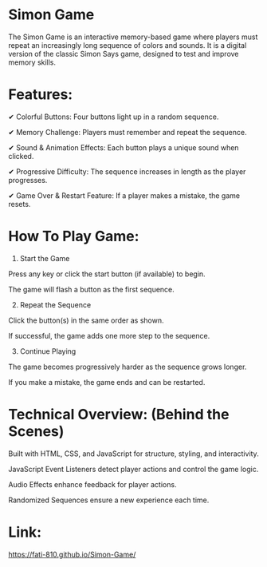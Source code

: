 # Simon Game
The Simon Game is an interactive memory-based game where players must repeat an increasingly long sequence of colors and sounds. It is a digital version of the classic Simon Says game, designed to test and improve memory skills.

# Features:

✔ Colorful Buttons: Four buttons light up in a random sequence.

✔ Memory Challenge: Players must remember and repeat the sequence.

✔ Sound & Animation Effects: Each button plays a unique sound when clicked.

✔ Progressive Difficulty: The sequence increases in length as the player progresses.

✔ Game Over & Restart Feature: If a player makes a mistake, the game resets.

# How To Play Game:

1. Start the Game
   
Press any key or click the start button (if available) to begin.

The game will flash a button as the first sequence.

2. Repeat the Sequence
   
Click the button(s) in the same order as shown.

If successful, the game adds one more step to the sequence.

3. Continue Playing

The game becomes progressively harder as the sequence grows longer.

If you make a mistake, the game ends and can be restarted.

# Technical Overview: (Behind the Scenes)
Built with HTML, CSS, and JavaScript for structure, styling, and interactivity.

JavaScript Event Listeners detect player actions and control the game logic.

Audio Effects enhance feedback for player actions.

Randomized Sequences ensure a new experience each time.

# Link:
https://fati-810.github.io/Simon-Game/
